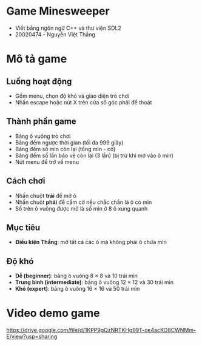 # Game Minesweeper
- Viết bằng ngôn ngữ C++ và thư viện SDL2
- 20020474 - Nguyễn Việt Thắng
# Mô tả game
## Luồng hoạt động
- Gồm menu, chọn độ khó và giao diện trò chơi
- Nhấn escape hoặc nút X trên cửa sổ góc phải để thoát
## Thành phần game
- Bảng ô vuông trò chơi
- Bảng đếm ngược thời gian (tối đa 999 giây)
- Bảng đếm số mìn còn lại (tổng mìn - cờ)
- Bảng đếm số lần bảo vệ còn lại (3 lần) (bị trừ khi mở vào ô mìn)
- Nút menu để trở về menu
## Cách chơi
- Nhấn chuột **trái** để mở ô
- Nhấn chuột **phải** để cắm cờ nếu chắc chắn là ô có mìn
- Số trên ô vuông được mở là số mìn ở 8 ô xung quanh
## Mục tiêu
- **Điều kiện Thắng**: mở tất cả các ô mà không phải ô chứa mìn
## Độ khó
- **Dễ (beginner)**: bảng ô vuông 8 × 8 và 10 trái mìn
- **Trung bình (intermediate)**: bảng ô vuông 12 × 12 và 30 trái mìn
- **Khó (expert)**: bảng ô vuông 16 × 16 và 50 trái mìn
# Video demo game
https://drive.google.com/file/d/1KPP9gQzNRTKHg99T-oe4acKO8CWNMm-E/view?usp=sharing
